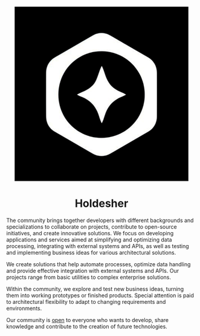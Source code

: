 <div align="center">

![Logo](https://github.com/Holdesher/.github/blob/main/assets/img/docs.png)

</div>

<h1 align="center">Holdesher</h1>

The community brings together developers with different backgrounds and specializations to collaborate on projects, contribute to open-source initiatives, and create innovative solutions. We focus on developing applications and services aimed at simplifying and optimizing data processing, integrating with external systems and APIs, as well as testing and implementing business ideas for various architectural solutions.

We create solutions that help automate processes, optimize data handling and provide effective integration with external systems and APIs. Our projects range from basic utilities to complex enterprise solutions.

Within the community, we explore and test new business ideas, turning them into working prototypes or finished products. Special attention is paid to architectural flexibility to adapt to changing requirements and environments.

Our community is [open](mailto:holdesher@ro.ru) to everyone who wants to develop, share knowledge and contribute to the creation of future technologies.
